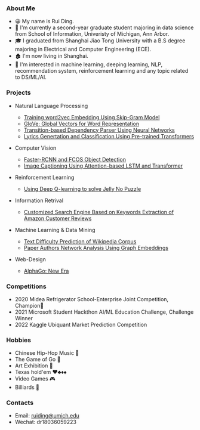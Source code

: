 ### About Me

- :grinning: My name is Rui Ding. 
- :school: ​I'm currently a second-year graduate student majoring in data science from School of Information, Univeristy of Michigan, Ann Arbor. 
- :mortar_board: I graduated from Shanghai Jiao Tong University with a B.S degree majoring in Electrical and Computer Engineering (ECE).
- :derelict_house: I'm now living in Shanghai.
- :dart: I'm interested in machine learning, deeping learning, NLP, recommendation system, reinforcement learning and any topic related to DS/ML/AI. 

### Projects
- Natural Language Processing
  - [Training word2vec Embedding Using Skip-Gram Model](https://github.com/strickland0702/word2vec)
  - [GloVe: Global Vectors for Word Representation](https://github.com/strickland0702/glove)
  - [Transition-based Dependency Parser Using Neural Networks](https://github.com/strickland0702/dependency-parser)
  - [Lyrics Genertation and Classification Using Pre-trained Transformers](https://github.com/strickland0702/lyrics-generation)
  

- Computer Vision
  - [Faster-RCNN and FCOS Object Detection](https://github.com/strickland0702/EECS598-008-DLCV/tree/main/A4)
  - [Image Captioning Using Attention-based LSTM and Transformer](https://github.com/strickland0702/EECS598-008-DLCV/tree/main/A5)
  
- Reinforcement Learning
  - [Using Deep Q-learning to solve Jelly No Puzzle](https://github.com/strickland0702/Jelly_no_puzzle)
  
- Information Retrival
  - [Customized Search Engine Based on Keywords Extraction of Amazon Customer Reviews](https://github.com/strickland0702/SI650_project)
  
- Machine Learning & Data Mining
  - [Text Difficulty Prediction of Wikipedia Corpus](https://github.com/strickland0702/Prediction_of_Text_Difficulty)
  - [Paper Authors Network Analysis Using Graph Embeddings](https://github.com/strickland0702/Paper_authorship_network_analysis)

- Web-Design
  - [AlphaGo: New Era](https://strickland0702.github.io/web-design-project-alphago/)

### Competitions

- 2020 Midea Refrigerator School-Enterprise Joint Competition, Champion:1st_place_medal:
- 2021 Microsoft Student Hackthon AI/ML Education Challenge, Challenge Winner
- 2022 Kaggle Ubiquant Market Prediction Competition

### Hobbies

- Chinese Hip-Hop Music :microphone:
- The Game of Go :thinking:
- Art Exhibition :art:
- Texas hold'em :hearts::clubs::diamonds::spades:
- Video Games :video_game:
- Billiards :8ball:

### Contacts

- Email: ruiding@umich.edu
- Wechat: dr18036059223
